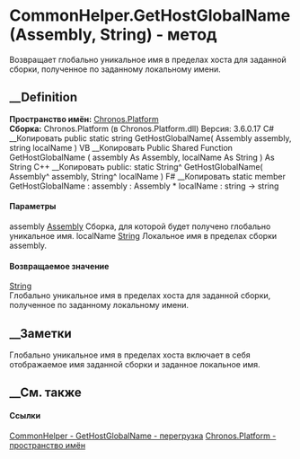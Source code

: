 # CommonHelper.GetHostGlobalName(Assembly, String) - метод
Возвращает глобально уникальное имя в пределах хоста для заданной сборки,
полученное по заданному локальному имени.
## __Definition
 **Пространство имён:** [Chronos.Platform](N_Chronos_Platform.htm)  
 **Сборка:** Chronos.Platform (в Chronos.Platform.dll) Версия: 3.6.0.17
C# __Копировать
     public static string GetHostGlobalName(
    	Assembly assembly,
    	string localName
    )
VB __Копировать
     Public Shared Function GetHostGlobalName ( 
    	assembly As Assembly,
    	localName As String
    ) As String
C++ __Копировать
     public:
    static String^ GetHostGlobalName(
    	Assembly^ assembly, 
    	String^ localName
    )
F# __Копировать
     static member GetHostGlobalName : 
            assembly : Assembly * 
            localName : string -> string 
#### Параметры
assembly
[Assembly](https://learn.microsoft.com/dotnet/api/system.reflection.assembly)
    Сборка, для которой будет получено глобально уникальное имя.
localName [String](https://learn.microsoft.com/dotnet/api/system.string)
    Локальное имя в пределах сборки assembly.
#### Возвращаемое значение
[String](https://learn.microsoft.com/dotnet/api/system.string)  
Глобально уникальное имя в пределах хоста для заданной сборки, полученное по
заданному локальному имени.
## __Заметки
Глобально уникальное имя в пределах хоста включает в себя отображаемое имя
заданной сборки и заданное локальное имя.
## __См. также
#### Ссылки
[CommonHelper - ](T_Chronos_Platform_CommonHelper.htm)
[GetHostGlobalName -
перегрузка](Overload_Chronos_Platform_CommonHelper_GetHostGlobalName.htm)
[Chronos.Platform - пространство имён](N_Chronos_Platform.htm)
